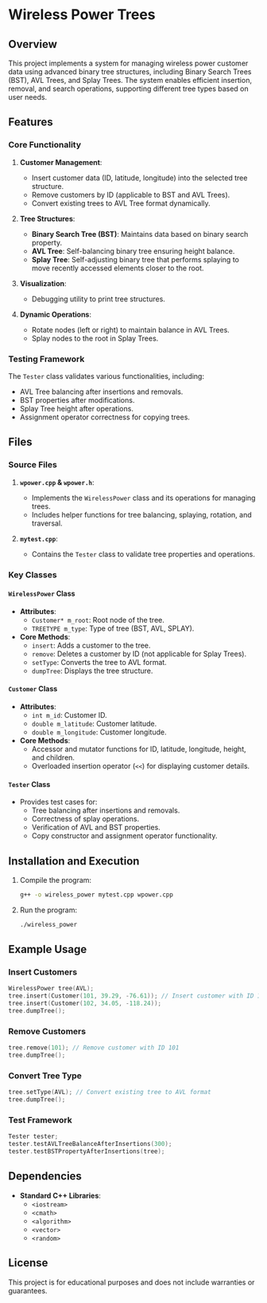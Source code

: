 
# Wireless Power Trees

## Overview
This project implements a system for managing wireless power customer data using advanced binary tree structures, including Binary Search Trees (BST), AVL Trees, and Splay Trees. The system enables efficient insertion, removal, and search operations, supporting different tree types based on user needs.

## Features

### Core Functionality
1. **Customer Management**:
   - Insert customer data (ID, latitude, longitude) into the selected tree structure.
   - Remove customers by ID (applicable to BST and AVL Trees).
   - Convert existing trees to AVL Tree format dynamically.

2. **Tree Structures**:
   - **Binary Search Tree (BST)**: Maintains data based on binary search property.
   - **AVL Tree**: Self-balancing binary tree ensuring height balance.
   - **Splay Tree**: Self-adjusting binary tree that performs splaying to move recently accessed elements closer to the root.

3. **Visualization**:
   - Debugging utility to print tree structures.

4. **Dynamic Operations**:
   - Rotate nodes (left or right) to maintain balance in AVL Trees.
   - Splay nodes to the root in Splay Trees.

### Testing Framework
The `Tester` class validates various functionalities, including:
- AVL Tree balancing after insertions and removals.
- BST properties after modifications.
- Splay Tree height after operations.
- Assignment operator correctness for copying trees.

## Files

### Source Files
1. **`wpower.cpp` & `wpower.h`**:
   - Implements the `WirelessPower` class and its operations for managing trees.
   - Includes helper functions for tree balancing, splaying, rotation, and traversal.

2. **`mytest.cpp`**:
   - Contains the `Tester` class to validate tree properties and operations.

### Key Classes

#### `WirelessPower` Class
- **Attributes**:
  - `Customer* m_root`: Root node of the tree.
  - `TREETYPE m_type`: Type of tree (BST, AVL, SPLAY).
- **Core Methods**:
  - `insert`: Adds a customer to the tree.
  - `remove`: Deletes a customer by ID (not applicable for Splay Trees).
  - `setType`: Converts the tree to AVL format.
  - `dumpTree`: Displays the tree structure.

#### `Customer` Class
- **Attributes**:
  - `int m_id`: Customer ID.
  - `double m_latitude`: Customer latitude.
  - `double m_longitude`: Customer longitude.
- **Core Methods**:
  - Accessor and mutator functions for ID, latitude, longitude, height, and children.
  - Overloaded insertion operator (`<<`) for displaying customer details.

#### `Tester` Class
- Provides test cases for:
  - Tree balancing after insertions and removals.
  - Correctness of splay operations.
  - Verification of AVL and BST properties.
  - Copy constructor and assignment operator functionality.

## Installation and Execution

1. Compile the program:
   ```bash
   g++ -o wireless_power mytest.cpp wpower.cpp
   ```
2. Run the program:
   ```bash
   ./wireless_power
   ```

## Example Usage

### Insert Customers
```cpp
WirelessPower tree(AVL);
tree.insert(Customer(101, 39.29, -76.61)); // Insert customer with ID 101
tree.insert(Customer(102, 34.05, -118.24));
tree.dumpTree();
```

### Remove Customers
```cpp
tree.remove(101); // Remove customer with ID 101
tree.dumpTree();
```

### Convert Tree Type
```cpp
tree.setType(AVL); // Convert existing tree to AVL format
tree.dumpTree();
```

### Test Framework
```cpp
Tester tester;
tester.testAVLTreeBalanceAfterInsertions(300);
tester.testBSTPropertyAfterInsertions(tree);
```

## Dependencies
- **Standard C++ Libraries**:
  - `<iostream>`
  - `<cmath>`
  - `<algorithm>`
  - `<vector>`
  - `<random>`

## License
This project is for educational purposes and does not include warranties or guarantees.
